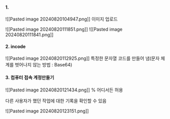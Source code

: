 
#### 1.
![[Pasted image 20240820104947.png]]
이미지 업로드


![[Pasted image 20240820111851.png]]
![[Pasted image 20240820111841.png]]

#### 2. incode
![[Pasted image 20240820112925.png]]
특정한 문자열 코드를 만들어 냄(문자 체계를 벗어나지 않는 방법 : Base64)

#### 3. 컴퓨터 접속 계정만들기
![[Pasted image 20240820121434.png]]
% 어디서든 허용


다른 사용자가 했던 작업에 대한 기록을 확인할 수 있음

![[Pasted image 20240820123151.png]]

